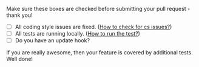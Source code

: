 Make sure these boxes are checked before submitting your pull request - thank you!

- [ ] All coding style issues are fixed. ([How to check for cs issues?](https://github.com/BurdaMagazinOrg/thunder-dev-tools/blob/master/README.md#code-style-guidelines))
- [ ] All tests are running locally. ([How to run the test?](https://github.com/BurdaMagazinOrg/thunder-distribution/blob/8.x-1.x/docs/development.md#how-to-run-the-tests))
- [ ] Do you have an update hook?

If you are really awesome, then your feature is covered by additional tests. Well done!
